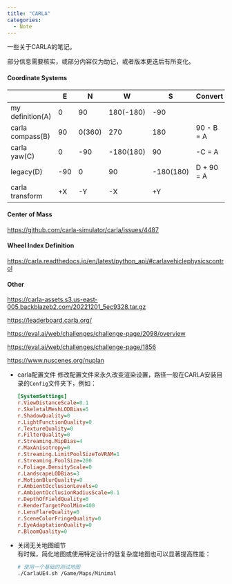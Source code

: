 ```yaml
---
title: "CARLA"
categories:
  - Note
---
```


一些关于CARLA的笔记。

部分信息需要核实，或部分内容仅为助记，或者版本更迭后有所变化。


#### Coordinate Systems

|                  | E   | N      | W         | S         | Convert    |            |
| ---------------- | --- | ------ | --------- | --------- | ---------- | ---------- |
| my definition(A) | 0   | 90     | 180(-180) | -90       |            | right hand |
| carla compass(B) | 90  | 0(360) | 270       | 180       | 90 - B = A | left hand  |
| carla yaw(C)     | 0   | -90    | -180(180) | 90        | -C = A     | left hand  |
| legacy(D)        | -90 | 0      | 90        | -180(180) | D + 90 = A | right hand |
| carla transform  | +X  | -Y     | -X        | +Y        |            |            |

#### Center of Mass

https://github.com/carla-simulator/carla/issues/4487

#### Wheel Index Definition

https://carla.readthedocs.io/en/latest/python_api/#carlavehiclephysicscontrol


#### Other

https://carla-assets.s3.us-east-005.backblazeb2.com/20221201_5ec9328.tar.gz  

https://leaderboard.carla.org/  

https://eval.ai/web/challenges/challenge-page/2098/overview  

https://eval.ai/web/challenges/challenge-page/1856  

https://www.nuscenes.org/nuplan  



- carla配置文件
  修改配置文件来永久改变渲染设置，路径一般在CARLA安装目录的`Config`文件夹下，例如：
  ```ini
  [SystemSettings]
  r.ViewDistanceScale=0.1
  r.SkeletalMeshLODBias=5
  r.ShadowQuality=0
  r.LightFunctionQuality=0
  r.TextureQuality=0
  r.FilterQuality=0
  r.Streaming.MipBias=4
  r.MaxAnisotropy=0
  r.Streaming.LimitPoolSizeToVRAM=1
  r.Streaming.PoolSize=200
  r.Foliage.DensityScale=0
  r.LandscapeLODBias=3
  r.MotionBlurQuality=0
  r.AmbientOcclusionLevels=0
  r.AmbientOcclusionRadiusScale=0.1
  r.DepthOfFieldQuality=0
  r.RenderTargetPoolMin=400
  r.LensFlareQuality=0
  r.SceneColorFringeQuality=0
  r.EyeAdaptationQuality=0
  r.BloomQuality=0
  ```

- 关闭无关地图细节  
  有时候，简化地图或使用特定设计的低复杂度地图也可以显著提高性能：
  ```bash
  # 使用一个基础的测试地图
  ./CarlaUE4.sh /Game/Maps/Minimal
  ```
